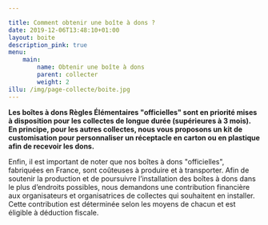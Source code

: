 ```yaml
---

title: Comment obtenir une boîte à dons ?
date: 2019-12-06T13:48:10+01:00
layout: boite
description_pink: true
menu: 
    main:
        name: Obtenir une boîte à dons
        parent: collecter
        weight: 2
illu: /img/page-collecte/boite.jpg
---
```

**Les boîtes à dons Règles Élémentaires "officielles" sont en priorité mises à disposition pour les collectes de longue durée (supérieures à 3 mois). En principe, pour les autres collectes, nous vous proposons un kit de customisation pour personnaliser un réceptacle en carton ou en plastique afin de recevoir les dons.**

Enfin, il est important de noter que nos boîtes à dons "officielles", fabriquées en France, sont coûteuses à produire et à transporter. Afin de soutenir la production et de poursuivre l’installation des boîtes à dons dans le plus d’endroits possibles, nous demandons une contribution financière aux organisateurs et organisatrices de collectes qui souhaitent en installer. Cette contribution est déterminée selon les moyens de chacun et est éligible à déduction fiscale. 

